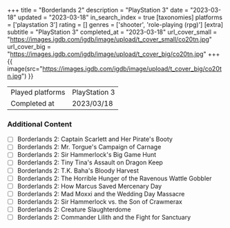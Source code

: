 +++
title = "Borderlands 2"
description = "PlayStation 3"
date = "2023-03-18"
updated = "2023-03-18"
in_search_index = true
[taxonomies]
platforms = ['playstation 3']
rating = []
genres = ['shooter', 'role-playing (rpg)']
[extra]
subtitle = "PlayStation 3"
completed_at = "2023-03-18"
url_cover_small = "https://images.igdb.com/igdb/image/upload/t_cover_small/co20tn.jpg"
url_cover_big = "https://images.igdb.com/igdb/image/upload/t_cover_big/co20tn.jpg"
+++
{{ image(src="https://images.igdb.com/igdb/image/upload/t_cover_big/co20tn.jpg") }}

|              |            |
| ------------ | ---------- |
| Played platforms    | PlayStation 3 |
| Completed at | 2023/03/18 |


### Additional Content


- [ ] Borderlands 2: Captain Scarlett and Her Pirate's Booty
- [ ] Borderlands 2: Mr. Torgue's Campaign of Carnage
- [ ] Borderlands 2: Sir Hammerlock's Big Game Hunt
- [ ] Borderlands 2: Tiny Tina's Assault on Dragon Keep
- [ ] Borderlands 2: T.K. Baha's Bloody Harvest
- [ ] Borderlands 2: The Horrible Hunger of the Ravenous Wattle Gobbler
- [ ] Borderlands 2: How Marcus Saved Mercenary Day
- [ ] Borderlands 2: Mad Moxxi and the Wedding Day Massacre
- [ ] Borderlands 2: Sir Hammerlock vs. the Son of Crawmerax
- [ ] Borderlands 2: Creature Slaughterdome
- [ ] Borderlands 2: Commander Lilith and the Fight for Sanctuary
